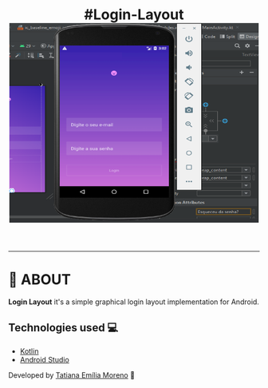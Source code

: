 <h1 align="center">
#Login-Layout
  </br>

<img src="https://github.com/tatmorenno/Login-Layout/blob/master/app/img/login%20app.png" width="500" height="400"/>
</h1>

</br>

---
# 📲 ABOUT

**Login Layout** it's a simple graphical login layout implementation for Android.

## Technologies used 💻

- [Kotlin](https://kotlinlang.org/)
- [Android Studio](https://developer.android.com/studio)

Developed by [Tatiana Emília Moreno](https://www.linkedin.com/in/tatmorenno/) 🤩
